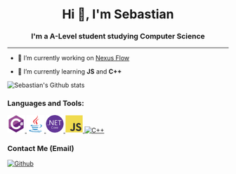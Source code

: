 <h1 align="center">Hi 👋, I'm Sebastian</h1>
<h3 align="center">I'm a A-Level student studying Computer Science</h3>

---

- 🔭 I’m currently working on [Nexus Flow](https://github.com/Thelegendseb/NexusFlow)

- 🌱 I’m currently learning **JS** and **C++**

<div align="left">

<div align="left">
<img height=200 src=https://github-readme-stats.vercel.app/api?username=Thelegendseb&show_icons=true&theme=dark alt="Sebastian's Github stats"/>
</div>
  
<h3 align="left">Languages and Tools:</h3>
  
<p align="left"> 
  
<a href="https://www.w3schools.com/cs/" target="_blank" rel="noreferrer"> <img src="https://raw.githubusercontent.com/devicons/devicon/master/icons/csharp/csharp-original.svg" alt="csharp" width="40" height="40"/> 
</a><a href="https://www.java.com" target="_blank" rel="noreferrer"> <img src="https://raw.githubusercontent.com/devicons/devicon/master/icons/java/java-original.svg" alt="java" width="40" height="40"/> </a><a href="https://dotnet.microsoft.com/" target="_blank" rel="noreferrer"> <img src="https://raw.githubusercontent.com/devicons/devicon/master/icons/dotnetcore/dotnetcore-original.svg" alt="dotnet" width="40" height="40"/> </a><a href="https://developer.mozilla.org/en-US/docs/Web/JavaScript" target="_blank" rel="noreferrer"> <img src="https://raw.githubusercontent.com/devicons/devicon/master/icons/javascript/javascript-original.svg" alt="javascript" width="40" height="40"/> </a><a href="https://www.w3schools.com/cpp/default.asp" target="_blank" rel="noreferrer"> <img src="https://upload.wikimedia.org/wikipedia/commons/1/18/ISO_C%2B%2B_Logo.svg" alt="C++" width="40" height="40"/> </a>
  
</p>
  
<h3 align="left" href="mailto:sebclarke1@outlook.com">Contact Me (Email)</h3>

[![Github](https://img.shields.io/github/followers/Thelegendseb?label=Follow&style=social)](https://github.com/Thelegendseb)
</div>
